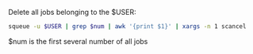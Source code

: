 Delete all jobs belonging to the $USER:
```bash
squeue -u $USER | grep $num | awk '{print $1}' | xargs -n 1 scancel
```
$num is the first several number of all jobs
